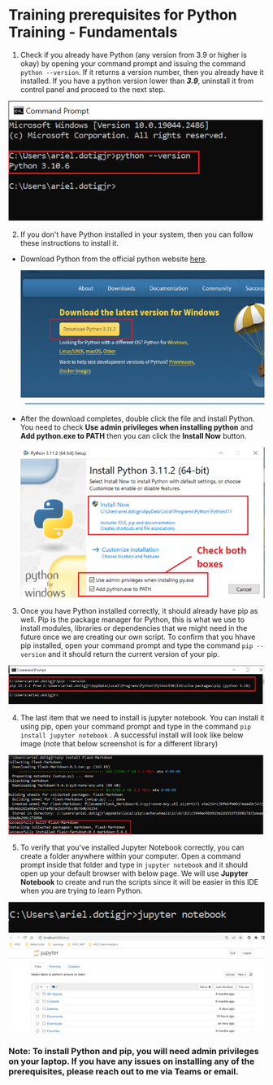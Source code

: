 # Training prerequisites for Python Training - Fundamentals

1.  Check if you already have Python (any version from 3.9 or higher is okay) by opening your command prompt and issuing the command `python --version`. If it returns a version number, then you already have it installed. If you have a python version lower than ***3.9***, uninstall it from control panel and proceed to the next step.

![python_version](python_version.png)

2. If you don't have Python installed in your system, then you can follow these instructions to install it. 
- Download Python from the official python website [here](https://www.python.org/downloads/).
    
    ![](python_download.png)

- After the download completes, double click the file and install Python. You need to check **Use admin privileges when installing python** and **Add python.exe to PATH** then you can click the **Install Now** button.

    ![](python_install.png)

3. Once you have Python installed correctly, it should already have pip as well. Pip is the package manager for Python, this is what we use to install modules, libraries or dependencies that we might need in the future once we are creating our own script. To confirm that you hhave pip installed, open your command prompt and type the command `pip --version` and it should return the current version of your pip.

![](pip_version.png)

4. The last item that we need to install is jupyter notebook. You can install it using pip, open your command prompt and type in the command `pip install jupyter notebook` . A successful install will look like below image (note that below screenshot is for a different library)

![](install_jupyter.png)

5. To verify that you've installed Jupyter Notebook correctly, you can create a folder anywhere within your computer. Open a command prompt inside that folder and type in `jupyter notebook` and it should open up your default browser with below page. We will use **Jupyter Notebook** to create and run the scripts since it will be easier in this IDE when you are trying to learn Python.

![](jupyter_notebook_open.PNG)
![](jupyter_notebook_browser.PNG)

### Note: To install Python and pip, you will need admin privileges on your laptop. If you have any issues on installing any of the prerequisites, please reach out to me via Teams or email.